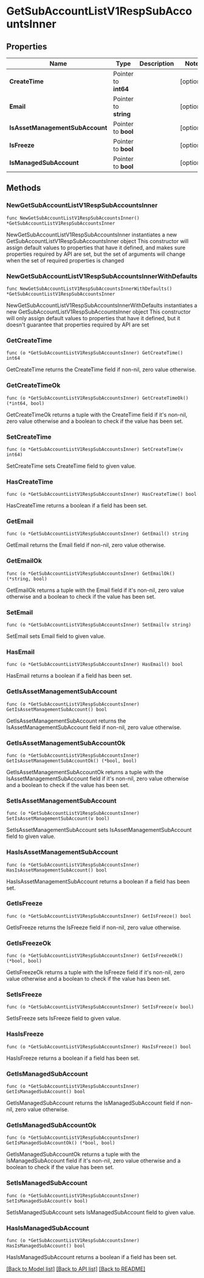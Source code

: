 # GetSubAccountListV1RespSubAccountsInner

## Properties

Name | Type | Description | Notes
------------ | ------------- | ------------- | -------------
**CreateTime** | Pointer to **int64** |  | [optional] 
**Email** | Pointer to **string** |  | [optional] 
**IsAssetManagementSubAccount** | Pointer to **bool** |  | [optional] 
**IsFreeze** | Pointer to **bool** |  | [optional] 
**IsManagedSubAccount** | Pointer to **bool** |  | [optional] 

## Methods

### NewGetSubAccountListV1RespSubAccountsInner

`func NewGetSubAccountListV1RespSubAccountsInner() *GetSubAccountListV1RespSubAccountsInner`

NewGetSubAccountListV1RespSubAccountsInner instantiates a new GetSubAccountListV1RespSubAccountsInner object
This constructor will assign default values to properties that have it defined,
and makes sure properties required by API are set, but the set of arguments
will change when the set of required properties is changed

### NewGetSubAccountListV1RespSubAccountsInnerWithDefaults

`func NewGetSubAccountListV1RespSubAccountsInnerWithDefaults() *GetSubAccountListV1RespSubAccountsInner`

NewGetSubAccountListV1RespSubAccountsInnerWithDefaults instantiates a new GetSubAccountListV1RespSubAccountsInner object
This constructor will only assign default values to properties that have it defined,
but it doesn't guarantee that properties required by API are set

### GetCreateTime

`func (o *GetSubAccountListV1RespSubAccountsInner) GetCreateTime() int64`

GetCreateTime returns the CreateTime field if non-nil, zero value otherwise.

### GetCreateTimeOk

`func (o *GetSubAccountListV1RespSubAccountsInner) GetCreateTimeOk() (*int64, bool)`

GetCreateTimeOk returns a tuple with the CreateTime field if it's non-nil, zero value otherwise
and a boolean to check if the value has been set.

### SetCreateTime

`func (o *GetSubAccountListV1RespSubAccountsInner) SetCreateTime(v int64)`

SetCreateTime sets CreateTime field to given value.

### HasCreateTime

`func (o *GetSubAccountListV1RespSubAccountsInner) HasCreateTime() bool`

HasCreateTime returns a boolean if a field has been set.

### GetEmail

`func (o *GetSubAccountListV1RespSubAccountsInner) GetEmail() string`

GetEmail returns the Email field if non-nil, zero value otherwise.

### GetEmailOk

`func (o *GetSubAccountListV1RespSubAccountsInner) GetEmailOk() (*string, bool)`

GetEmailOk returns a tuple with the Email field if it's non-nil, zero value otherwise
and a boolean to check if the value has been set.

### SetEmail

`func (o *GetSubAccountListV1RespSubAccountsInner) SetEmail(v string)`

SetEmail sets Email field to given value.

### HasEmail

`func (o *GetSubAccountListV1RespSubAccountsInner) HasEmail() bool`

HasEmail returns a boolean if a field has been set.

### GetIsAssetManagementSubAccount

`func (o *GetSubAccountListV1RespSubAccountsInner) GetIsAssetManagementSubAccount() bool`

GetIsAssetManagementSubAccount returns the IsAssetManagementSubAccount field if non-nil, zero value otherwise.

### GetIsAssetManagementSubAccountOk

`func (o *GetSubAccountListV1RespSubAccountsInner) GetIsAssetManagementSubAccountOk() (*bool, bool)`

GetIsAssetManagementSubAccountOk returns a tuple with the IsAssetManagementSubAccount field if it's non-nil, zero value otherwise
and a boolean to check if the value has been set.

### SetIsAssetManagementSubAccount

`func (o *GetSubAccountListV1RespSubAccountsInner) SetIsAssetManagementSubAccount(v bool)`

SetIsAssetManagementSubAccount sets IsAssetManagementSubAccount field to given value.

### HasIsAssetManagementSubAccount

`func (o *GetSubAccountListV1RespSubAccountsInner) HasIsAssetManagementSubAccount() bool`

HasIsAssetManagementSubAccount returns a boolean if a field has been set.

### GetIsFreeze

`func (o *GetSubAccountListV1RespSubAccountsInner) GetIsFreeze() bool`

GetIsFreeze returns the IsFreeze field if non-nil, zero value otherwise.

### GetIsFreezeOk

`func (o *GetSubAccountListV1RespSubAccountsInner) GetIsFreezeOk() (*bool, bool)`

GetIsFreezeOk returns a tuple with the IsFreeze field if it's non-nil, zero value otherwise
and a boolean to check if the value has been set.

### SetIsFreeze

`func (o *GetSubAccountListV1RespSubAccountsInner) SetIsFreeze(v bool)`

SetIsFreeze sets IsFreeze field to given value.

### HasIsFreeze

`func (o *GetSubAccountListV1RespSubAccountsInner) HasIsFreeze() bool`

HasIsFreeze returns a boolean if a field has been set.

### GetIsManagedSubAccount

`func (o *GetSubAccountListV1RespSubAccountsInner) GetIsManagedSubAccount() bool`

GetIsManagedSubAccount returns the IsManagedSubAccount field if non-nil, zero value otherwise.

### GetIsManagedSubAccountOk

`func (o *GetSubAccountListV1RespSubAccountsInner) GetIsManagedSubAccountOk() (*bool, bool)`

GetIsManagedSubAccountOk returns a tuple with the IsManagedSubAccount field if it's non-nil, zero value otherwise
and a boolean to check if the value has been set.

### SetIsManagedSubAccount

`func (o *GetSubAccountListV1RespSubAccountsInner) SetIsManagedSubAccount(v bool)`

SetIsManagedSubAccount sets IsManagedSubAccount field to given value.

### HasIsManagedSubAccount

`func (o *GetSubAccountListV1RespSubAccountsInner) HasIsManagedSubAccount() bool`

HasIsManagedSubAccount returns a boolean if a field has been set.


[[Back to Model list]](../README.md#documentation-for-models) [[Back to API list]](../README.md#documentation-for-api-endpoints) [[Back to README]](../README.md)


